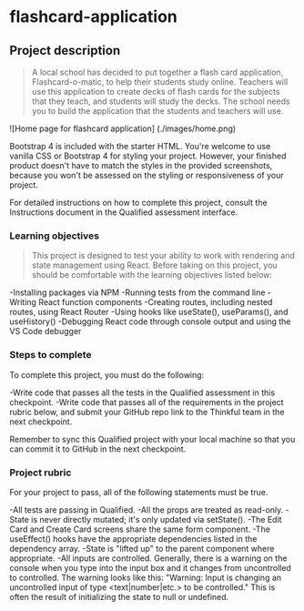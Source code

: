 # flashcard-application

## Project description

>A local school has decided to put together a flash card application, Flashcard-o-matic, to help their students study online. Teachers will use this application to create decks of flash cards for the subjects that they teach, and students will study the decks. The school needs you to build the application that the students and teachers will use.

![Home page for flashcard application] (./images/home.png)

Bootstrap 4 is included with the starter HTML. You're welcome to use vanilla CSS or Bootstrap 4 for styling your project. However, your finished product doesn't have to match the styles in the provided screenshots, because you won't be assessed on the styling or responsiveness of your project.

For detailed instructions on how to complete this project, consult the Instructions document in the Qualified assessment interface.

### Learning objectives
>This project is designed to test your ability to work with rendering and state management using React. Before taking on this project, you should be comfortable with the learning objectives listed below:

-Installing packages via NPM
-Running tests from the command line
-Writing React function components
-Creating routes, including nested routes, using React Router
-Using hooks like useState(), useParams(), and useHistory()
-Debugging React code through console output and using the VS Code debugger

### Steps to complete
To complete this project, you must do the following:

-Write code that passes all the tests in the Qualified assessment in this checkpoint.
-Write code that passes all of the requirements in the project rubric below, and submit your GitHub repo link to the Thinkful team in the next checkpoint.

Remember to sync this Qualified project with your local machine so that you can commit it to GitHub in the next checkpoint.

### Project rubric
For your project to pass, all of the following statements must be true.

-All tests are passing in Qualified.
-All the props are treated as read-only.
-State is never directly mutated; it's only updated via setState().
-The Edit Card and Create Card screens share the same form component.
-The useEffect() hooks have the appropriate dependencies listed in the dependency array.
-State is "lifted up" to the parent component where appropriate.
-All inputs are controlled. Generally, there is a warning on the console when you type into the input box and it changes from uncontrolled to controlled. The warning looks like this: "Warning: Input is changing an uncontrolled input of type <text|number|etc.> to be controlled." This is often the result of initializing the state to null or undefined.